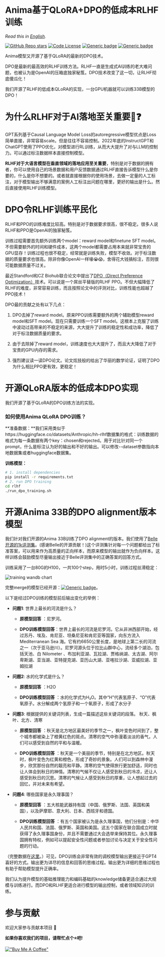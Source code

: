 # Anima基于QLoRA+DPO的低成本RLHF训练


*Read this in [English](README_en.md).*

<div align="left">

<a href="https://github.com/lyogavin/Anima/stargazers">![GitHub Repo stars](https://img.shields.io/github/stars/lyogavin/Anima?style=social)</a>
[![Code License](https://img.shields.io/badge/Code%20License-Apache_2.0-green.svg)](https://github.com/LianjiaTech/BELLE/blob/main/LICENSE)
[![Generic badge](https://img.shields.io/badge/wechat-Anima-brightgreen?logo=wechat)](https://static.aicompose.cn/static/wecom_barcode.png?t=1671918938)
[![Generic badge](https://img.shields.io/badge/🤗-Huggingface%20Repo-green.svg)](https://huggingface.co/lyogavin/Anima33B-DPO-Belle-1k-merged)
</div>

Anima模型又开源了基于QLoRA的最新的DPO技术。

DPO是最新的最高效的RLHF训练方法。RLHF一直是生成式AI训练的老大难问题，也被认为是OpenAI的压箱底独家秘笈。DPO技术改变了这一切，让RLHF彻底傻瓜化！

我们开源了RLHF的低成本QLoRA的实现，一台GPU机器就可以训练33B模型的DPO！

# ​为什么RLHF对于AI落地至关重要🎯❓

GPT系列基于Causal Language Model Loss的autoregressive模型优点是Loss简单直接，非常容易scale。但是往往不容易控制。2022年底的InstructGPT和ChatGPT使用了PPO优化，对模型进行RL训练，从而大大提升了对与LLM的控制力。可以通过标注数据样本直接控制模型。

**RLHF对于大语言模型在垂直领域的落地应用至关重要**，特别是对于数据的拥有者，你可以使用自己的场景数据和用户反馈数据通过RLHF直接告诉模型什么是你要的，什么是你不想要的。或者就直接根据你的使用场景，去做一定量的人工标注，对于模型输出不够满意的案例人工标注出问题在哪里，更好的输出是什么。然后直接使用RLHF训练模型。

# DPO令RLHF训练平民化

RLHF和PPO的训练难度比较高。特别是对于数据要求很高，很不稳定。很多人说RLHF和PPO是OpenAI的独家秘笈。

训练过程需要首先额外训练两个model：reward model和finetune SFT model。不但需要额外的时间和硬件成本，这两个model都需要占用本来就非常宝贵的GPU显存！训练过程也很不稳定，经常就是训练失败，模型不收敛。对于标注数据的质量要求也很高。除非你像OpenAI一样壕😭😱，舍得花大钱搞标注，否则很可能数据质量不过关。

最近Standford和CZ Biohub联合论文中提出了[DPO（Direct Preference Optimization）](https://arxiv.org/abs/2305.18290)技术。可以说是一个屌丝平替版的RLHF PPO。不但大幅降低了RLHF的难度，非常容易训练，而且按照论文中的评测对比，训练性能也超越了PPO技术！

DPO最的贡献之处有以下几点：

1. DPO去掉了reward model。原来PPO训练需要额外的两个辅助模型reward model和SFT model。现在只需要训练一个SFT model。这根本上克服了训练中波动过高带来的不稳定的来源，大大提升了训练的稳定性和成功率，降低了对于标注数据质量的要求。

1. 由于去除掉了reward model，训练速度也大大提升了，而且大大降低了对于宝贵的GPU内存的需求。

1. 强烈建议读一读DPO论文。论文炫技般的给出了华丽的数学论证，证明了DPO为什么相比PPO更有效，更稳定！


# 开源QLoRA版本的低成本DPO实现

我们开源了基于QLoRA的DPO训练方法的实现。

### 如何使用Anima QLoRA DPO训练？

**准备数据：**我们采用类似于https://huggingface.co/datasets/Anthropic/hh-rlhf数据集的格式：训练数据的格式为每一条数据有两个key：chosen和rejected。用于对比针对同一个prompt，什么是标注认为好的输出和不好的输出。可以修改--dataset参数指向本地数据集或者huggingface数据集。

**训练模型：**

```bash
# 1. install dependencies
pip install -r requirements.txt
# 2. run DPO training
cd rlhf
./run_dpo_training.sh
```

# 开源Anima 33B的DPO alignment版本模型

我们针对我们开源的Anima 33B训练了DPO alignment的版本。我们使用了[Belle开源的1k评测集](https://github.com/LianjiaTech/BELLE)。(感谢Belle的开源贡献！)这个评测集针对每一个问题都给出了标准答案，可以用来作为高质量的正向样本，而原来模型的输出就作为负向样本。这样训练会鼓励模型尽量输出接近于Belle评测集中的正确答案的回答方式。

训练采用了一台80G的H100，一共100个step，用时5小时，训练过程丝滑稳定：

![training wandb chart](https://github.com/lyogavin/Anima/blob/main/rlhf/wandb_eval_loss_chart.png?raw=true)

完整merge的模型已经开源：[![Generic badge](https://img.shields.io/badge/🤗-Huggingface%20Repo-green.svg)](https://huggingface.co/lyogavin/Anima33B-DPO-Belle-1k-merged)。

以下是经过DPO训练的模型前后输出变化的举例：

* **问题1**: 世界上最长的河流是什么？	

  * **原模型回答** ：尼罗河。

  * **DPO训练模型回答**：世界上最长的河流是尼罗河。它从非洲西部开始，经过苏丹、埃及、肯尼亚、坦桑尼亚和肯尼亚等国家，向东方流入 Mediterranean Sea 海。它有约6650公里长度，是地球上第二长的河流之一（次于亚马逊川）。尼罗河源头位于拉比山群中心，流经多个湖泊，包括天池、白 Nilometer 、布加利亚湖、瓦拉湖、贾格纳湖、太古湖、阿尔卑斯湖、亚当湖、亚特提克湖、亚历山大湖、亚喀拉沙湖、亚威拉湖、亚姆拉湖

* **问题2**: 水的化学式是什么？

  * **原模型回答** ：H2O

  * **DPO训练模型回答** ：水的化学式为H₂O。其中“H”代表氢原子、“О”代表氧原子。水分解成两个氢原子和一个氧原子，形成了水分子

* **问题3**:  根据提供的关键词列表，生成一篇描述这些关键词的段落。
秋天、枫叶、北方、清寒

  * **原模型回答** ：秋天是北方地区最美好的季节之一，枫叶变色时间到了，整个城市都被染上了橙黄红色的斑点。清寒的空气中弥漫着淡淡的香气，人们可以感受到自然的平和与温暖。

  * **DPO训练模型回答** ：秋天是一个美丽的季节，特别是在北方地区。秋天时，枫叶变色为红黄和橙色，形成了奇妙的景象。人们可以到森林中漫步，欣赏那份自然的靓亮和平静。清寒的空气使得旅行更加舒适，同时也让人体会到秋日的神情。清寒的气候不仅让人感受到秋日的冷凉，还让人感受到秋日的沉思。清寒的气候让人感受到秋日的厚重，让人想起过去的回忆，并对未来有希望。

* **问题4**: 哪些国家是永久理事国？

  * **原模型回答** ：五大核能武器持有国（中国、俄罗斯、法国、英国和美国），以及萨摩耶、意大利、日本、西班牙和德国。	

  * **DPO训练模型回答** ：有五个国家被认为是永久理事国，他们分别是：中华人民共和国、法国、俄罗斯、英国和美国。这五个国家在联合国成立时就获得了永久理事国身份，并且不需要通过大会选举来保持其位。永久理事国拥有特权，例如可以提起安全性问题或者参加讨论与决定关于安全性问题的行动。

（完整数据在[这里](https://github.com/lyogavin/Anima/blob/main/rlhf/pre_post_dpo_model_output_belle_eval_1k.csv)。）可见，DPO训练会非常有效的调校模型输出更接近于GPT4喜好的方式。输出更为详尽的信息和回答的思维过程。输出更为详细的思维过程也有助于帮助模型提升正确率。

我们认为提升模型的基础推理能力和编码基础的knowledge储备更适合通过大规模与训练进行。而DPO和RLHF更适合进行模型的输出控制，或者领域知识的训练。

# 参与贡献

欢迎大家参与贡献本项目 🙏

**如果你喜欢我们的项目，请帮忙点个⭐吧!**

[!["Buy Me A Coffee"](https://www.buymeacoffee.com/assets/img/custom_images/orange_img.png)](https://bmc.link/lyogavinQ)






